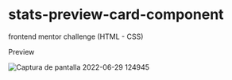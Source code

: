 # stats-preview-card-component
frontend mentor challenge (HTML - CSS)

Preview

![Captura de pantalla 2022-06-29 124945](https://user-images.githubusercontent.com/96136484/176502399-2ac1ea3b-bf31-45f9-a070-5ca7adc3681e.png)
